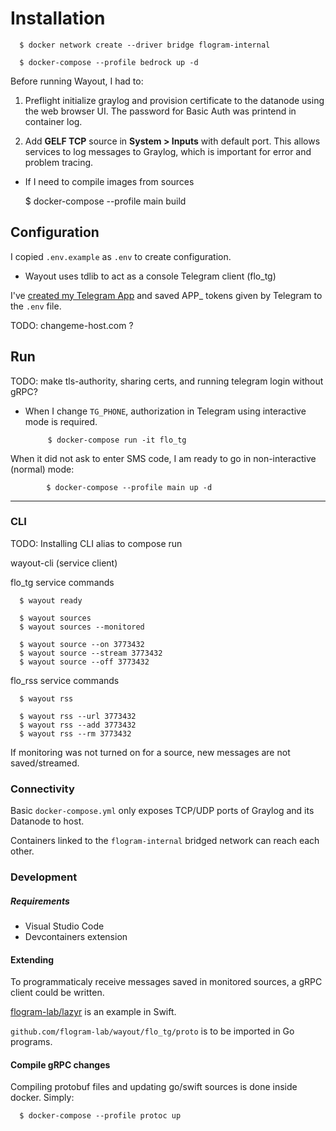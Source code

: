 
# Installation

      $ docker network create --driver bridge flogram-internal

      $ docker-compose --profile bedrock up -d

Before running Wayout, I had to:

 1. Preflight initialize graylog and provision certificate to the datanode using the web browser UI. The password for Basic Auth was printend in container log.

 2. Add **GELF TCP** source in **System > Inputs** with default port. This allows services to log messages to Graylog, which is important for error and problem tracing.

 - If I need to compile images from sources

      $ docker-compose --profile main build

## Configuration

I copied `.env.example` as `.env` to create configuration.

 - Wayout uses tdlib to act as a console Telegram client (flo_tg)
 
 I've [created my Telegram App](https://core.telegram.org/api/obtaining_api_id) and saved APP_ tokens given by Telegram to the `.env` file.

 TODO: changeme-host.com ?

## Run

TODO: make tls-authority, sharing certs, and running telegram login without gRPC?

 - When I change `TG_PHONE`, authorization in Telegram using interactive mode is required.

            $ docker-compose run -it flo_tg

When it did not ask to enter SMS code, I am ready to go in non-interactive (normal) mode:

            $ docker-compose --profile main up -d

-----

### CLI

TODO: Installing CLI alias to compose run

wayout-cli (service client)

flo_tg service commands

      $ wayout ready

      $ wayout sources
      $ wayout sources --monitored

      $ wayout source --on 3773432
      $ wayout source --stream 3773432
      $ wayout source --off 3773432

flo_rss service commands

      $ wayout rss

      $ wayout rss --url 3773432
      $ wayout rss --add 3773432
      $ wayout rss --rm 3773432


If monitoring was not turned on for a source, new messages are not saved/streamed.

### Connectivity

Basic `docker-compose.yml` only exposes TCP/UDP ports of Graylog and its Datanode to host.

Containers linked to the `flogram-internal` bridged network can reach each other.

### Development

##### Requirements

- Visual Studio Code
- Devcontainers extension

#### Extending

To programmaticaly receive messages saved in monitored sources, a gRPC client could be written.

[flogram-lab/lazyr](https://github.com/flogram-lab/lazyr) is an example in Swift.

 `github.com/flogram-lab/wayout/flo_tg/proto` is to be imported in Go programs.

#### Compile gRPC changes

Compiling protobuf files and updating go/swift sources is done inside docker. Simply:

      $ docker-compose --profile protoc up
